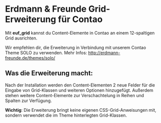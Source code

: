 # Erdmann & Freunde Grid-Erweiterung für Contao

Mit **euf_grid** kannst du Content-Elemente in Contao an einem 12-spaltigen Grid ausrichten.

Wir empfehlen dir, die Erweiterung in Verbindung mit unserem Contao Theme SOLO zu verwenden. Mehr Infos: http://erdmann-freunde.de/themes/solo/

## Was die Erweiterung macht:

Nach der Installation werden den Content-Elementen 2 neue Felder für die Eingabe von Grid-Klassen und weiteren Optionen hinzugefügt. Außerdem stehen weitere Content-Elemente zur Verschachtelung in Reihen und Spalten zur Verfügung.

**Wichtig**: Die Erweiterung bringt keine eigenen CSS-Grid-Anweisungen mit, sondern verwendet die im Theme hinterlegten Grid-Klassen.
